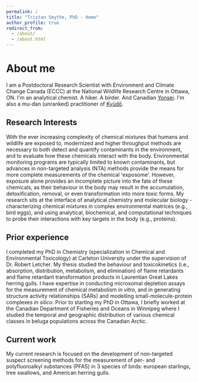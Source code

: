 ```yaml
---
permalink: /
title: "Tristan Smythe, PhD - Home"
author_profile: true
redirect_from: 
  - /about/
  - /about.html
---
```

# About me
I am a Postdoctoral Research Scientist with Environment and Climate Change Canada (ECCC) at the National Wildlife Research Centre in Ottawa, ON. I'm an analytical chemist. A hiker. A birder. And Canadian [Yonsei](https://en.wikipedia.org/wiki/Yonsei_(Japanese_diaspora)). I'm also a mu-dan (unranked) practitioner of [Kyūdō](https://en.wikipedia.org/wiki/Kyūdō).

## Research Interests
With the ever increasing complexity of chemical mixtures that humans and wildlife are exposed to, modernized and higher throughput methods are necessary to both detect and quantify contaminants in the environment, and to evaluate how these chemicals interact with the body. Environmental monitoring programs are typically limited to known contaminants, but advances in non-targeted analysis (NTA) methods provide the means for more complete measurements of the chemical 'exposome'. However, exposure alone provides an incomplete picture into the fate of these chemicals, as their behaviour in the body may result in the accumulation, detoxification, removal, or even transformation into more toxic forms. My research sits at the interface of analytical chemistry and molecular biology - characterizing chemical mixtures in complex environmental matrices (e.g., bird eggs), and using analytical, biochemical, and computational techniques to probe their interactions with key targets in the body (e.g., proteins).

## Prior experience
I completed my PhD in Chemistry (specialization in Chemical and Environmental Toxicology) at Carleton University under the supervision of Dr. Robert Letcher. My thesis studied the behaviour and toxicokinetics (i.e., absorption, distribution, metabolism, and elimination) of flame retardants and flame retardant transformation products in Laurentian Great Lakes herring gulls. I have expertise in conducting microsomal depletion assays for the measurement of chemical metabolism _in vitro_, and in generating structure activity relationships (SARs) and modelling small-molecule-protein complexes _in silico_. Prior to starting my PhD in Ottawa, I briefly worked at the Canadian Department of Fisheries and Oceans in Winnipeg where I studied the temporal and geographic distribution of various chemical classes in beluga populations across the Canadian Arctic. 

## Current work
My current research is focused on the development of non-targeted suspect screening methods for the measurement of per- and polyfluoroalkyl substances (PFAS) in 3 species of birds: european starlings, tree swallows, and American herring gulls. 
